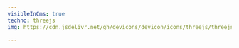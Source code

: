 ```yaml
---
visibleInCms: true
techno: threejs
img: https://cdn.jsdelivr.net/gh/devicons/devicon/icons/threejs/threejs-original.svg

---
```

